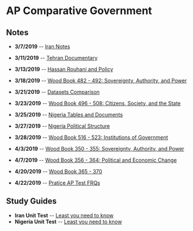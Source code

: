 # AP Comparative Government

## Notes
 - **3/7/2019** -- [Iran Notes](3-7-Notes.html)
 - **3/11/2019** -- [Tehran Documentary](3-11-Notes.html)
 - **3/13/2019** -- [Hassan Rouhani and Policy](3-13-Notes.html)
 - **3/18/2019** -- [Wood Book 482 - 492: Sovereignty, Authority, and Power](482-492-Notes-Nigeria.html)

- **3/21/2019** -- [Datasets Comparison](3-21-Notes-Nigeria.html)
- **3/23/2019** -- [Wood Book 496 - 508: Citizens, Society, and the State](496-508-Notes-Nigeria.html)
- **3/25/2019** -- [Nigeria Tables and Documents](3-25-Nigeria-Table.html)
- **3/27/2019** -- [Nigeria Political Structure](3-27-Notes-Nigeria.html)
- **3/28/2019** -- [Wood Book 516 - 523: Institutions of Government](516-523-Reading-Notes.html)
- **4/3/2019** -- [Wood Book 350 - 355: Sovereignty, Authority, and Power](350-355-Notes-Mexico.html)
- **4/7/2019** -- [Wood Book 356 - 364: Political and Economic Change](356-364-Notes-Mexico.html)
- **4/20/2019** -- [Wood Book 365 - 370](365-370-Notes-Mexico.html)
- **4/22/2019** -- [Pratice AP Test FRQs](4-22-Practice-FRQs.html)
## Study Guides
 - **Iran Unit Test** -- [Least you need to know](Iran-Least-You-Need-To-Know.html)
 - **Nigeria Unit Test** -- [Least you need to know](Nigeria-Least-You-Need-To-Know.html)

<!--stackedit_data:
eyJoaXN0b3J5IjpbOTc0MDcxNDg3LC0xMTAwMjExODcsMzQzOD
gyODY1LDE0MTkzMTg5NTksNjU1MTU1MDYxLDIwMjQxNjE2MDYs
LTQxMDc2NzE3Nyw2MDM0NDA2MTRdfQ==
-->